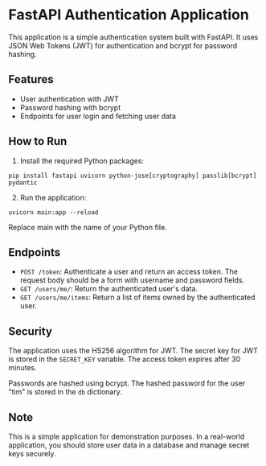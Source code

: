 # FastAPI Authentication Application

This application is a simple authentication system built with FastAPI. It uses JSON Web Tokens (JWT) for authentication and bcrypt for password hashing.

## Features

- User authentication with JWT
- Password hashing with bcrypt
- Endpoints for user login and fetching user data

## How to Run

1. Install the required Python packages:

```
pip install fastapi uvicorn python-jose[cryptography] passlib[bcrypt] pydantic
```

2. Run the application:

```
uvicorn main:app --reload
```

Replace main with the name of your Python file.

## Endpoints

- `POST /token`: Authenticate a user and return an access token. The request body should be a form with username and password fields.
- `GET /users/me/`: Return the authenticated user's data.
- `GET /users/me/items`: Return a list of items owned by the authenticated user.

## Security

The application uses the HS256 algorithm for JWT. The secret key for JWT is stored in the `SECRET_KEY` variable. The access token expires after 30 minutes.

Passwords are hashed using bcrypt. The hashed password for the user "tim" is stored in the `db` dictionary.

## Note

This is a simple application for demonstration purposes. In a real-world application, you should store user data in a database and manage secret keys securely.
